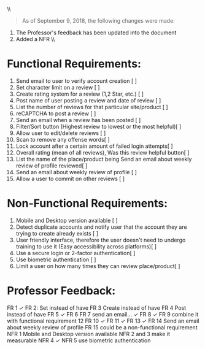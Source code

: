\\\
> As of September 9, 2018, the following changes were made:
1. The Professor's feedback has been updated into the document 
2. Added a NFR 
\\\

# Functional Requirements:
1.	Send email to user to verify account creation [ ]
2.	Set character limit on a review [ ]
3.	Create rating system for a review (1,2 Star, etc.)  [ ]
4.	Post name of user posting a review and date of review [ ]
5.	List the number of reviews for that particular site/product [ ]
6.	reCAPTCHA to post a review [ ]
7.	Send an email when a review has been posted [ ]
8.	Filter/Sort button (Highest review to lowest or the most helpful)[ ]
9.	Allow user to edit/delete reviews [ ]
10.	Scan to remove any offense words[ ]
11.	Lock account after a certain amount of failed login attempts[ ]
12.	Overall rating (mean of all reviews), Was this review helpful button[ ]
13.	List the name of the place/product being Send an email about weekly review of profile  reviewed[ ]
14.	Send an email about weekly review of profile [ ]
15.	Allow a user to commit on other reviews [ ]

# Non-Functional Requirements:
1.	Mobile and Desktop version available [ ]
2.	Detect duplicate accounts and notify user that the account they are trying to create already exists [ ] 
3.	User friendly interface, therefore the user doesn't need to undergo training to use it (Easy accessibility across platforms)[ ]
4.	Use a secure login or 2-factor authentication[ ]
5.	Use biometric authentication [ ]
6.  Limit a user on how many times they can review place/product[ ] 

# Professor Feedback:
FR 1 ✓
FR 2: Set instead of have 
FR 3 Create instead of have
FR 4 Post instead of have
FR 5 ✓
FR 6
FR 7 send an email... ✓
FR 8 ✓
FR 9 combine it with functional requirement 12
FR 10 ✓
FR 11 ✓
FR 13 ✓
FR 14 Send an email about weekly review of profile 
FR 15 could be a non-functional requirement
NFR 1 Mobile and Desktop version available 
NFR 2 and 3 make it measurable
NFR 4 ✓
NFR 5 use biometric authentication 


